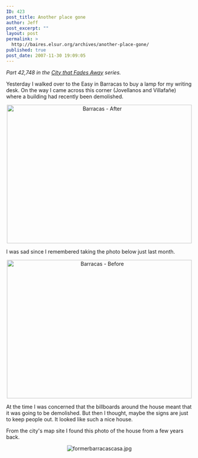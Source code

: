 ```yaml
---
ID: 423
post_title: Another place gone
author: Jeff
post_excerpt: ""
layout: post
permalink: >
  http://baires.elsur.org/archives/another-place-gone/
published: true
post_date: 2007-11-30 19:09:05
---
```

<em>Part 42,748 in the <a href="http://baires.elsur.org/archives/the-city-that-fades-away/">City that Fades Away</a> series.</em>

Yesterday I walked over to the Easy in Barracas to buy a lamp for my writing desk. On the way I came across this corner (Jovellanos and Villafa&#241;e) where a building had recently been demolished.

<center>
<a href="http://www.zooomr.com/photos/jeffbarry/3840196/" title="Photo Sharing"><img src="http://static.zooomr.com/images/3840196_b8be39b2a8.jpg" width="500" height="375" alt="Barracas - After" /></a>
</center>

I was sad since I remembered taking the photo below just last month. 

<center>
<a href="http://www.zooomr.com/photos/jeffbarry/3840213/" title="Photo Sharing"><img src="http://static.zooomr.com/images/3840213_e8c959afcc.jpg" width="500" height="375" alt="Barracas - Before" /></a>
</center>

At the time I was concerned that the billboards around the house meant that it was going to be demolished. But then I thought, maybe the signs are just to keep people out. It looked like such a nice house.

From the city's map site I found this photo of the house from a few years back.

<center>
<img src='http://baires.elsur.org/wp-content/uploads/2007/11/formerbarracascasa.jpg' alt='formerbarracascasa.jpg' />
</center>